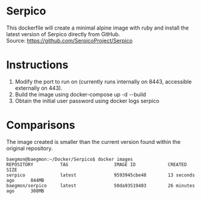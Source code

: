 # Serpico

This dockerfile will create a minimal alpine image with ruby and install the latest version of Serpico directly from GitHub.  
Source: https://github.com/SerpicoProject/Serpico

# Instructions

1. Modify the port to run on (currently runs internally on 8443, accessible externally on 443).
2. Build the image using docker-compose up -d --build
3. Obtain the initial user password using docker logs serpico

# Comparisons

The image created is smaller than the current version found within the original repository.

```
baegmon@baegmon:~/Docker/Serpico$ docker images
REPOSITORY          TAG                 IMAGE ID            CREATED             SIZE
serpico             latest              9593945cbe48        13 seconds ago      844MB
baegmon/serpico     latest              50da93519403        26 minutes ago      308MB
```